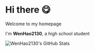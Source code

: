 # Hi there 😋  

Welcome to my homepage  

I'm **WenHao2130**, a high school student

![WenHao2130's GitHub Stats](https://github-readme-stats.vercel.app/api?username=WenHao2130)  
